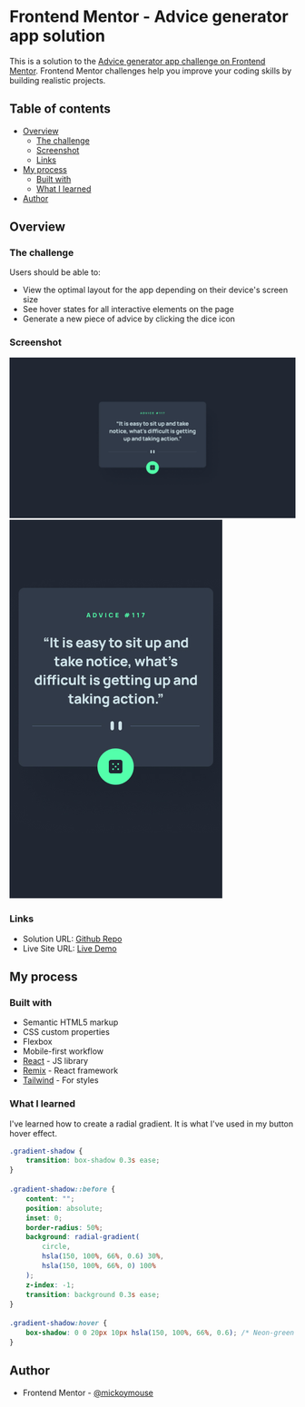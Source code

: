 # Frontend Mentor - Advice generator app solution

This is a solution to the [Advice generator app challenge on Frontend Mentor](https://www.frontendmentor.io/challenges/advice-generator-app-QdUG-13db). Frontend Mentor challenges help you improve your coding skills by building realistic projects.

## Table of contents

- [Overview](#overview)
  - [The challenge](#the-challenge)
  - [Screenshot](#screenshot)
  - [Links](#links)
- [My process](#my-process)
  - [Built with](#built-with)
  - [What I learned](#what-i-learned)
- [Author](#author)

## Overview

### The challenge

Users should be able to:

- View the optimal layout for the app depending on their device's screen size
- See hover states for all interactive elements on the page
- Generate a new piece of advice by clicking the dice icon

### Screenshot

![Desktop](./design/desktop-design.jpg)
![Mobile](./design/mobile-design.jpg)

### Links

- Solution URL: [Github Repo](https://github.com/mickoymouse/advice-generator)
- Live Site URL: [Live Demo](https://advice-generator-gilt-pi.vercel.app/)

## My process

### Built with

- Semantic HTML5 markup
- CSS custom properties
- Flexbox
- Mobile-first workflow
- [React](https://reactjs.org/) - JS library
- [Remix](https://remix.run/) - React framework
- [Tailwind](https://tailwindcss.com/) - For styles

### What I learned

I've learned how to create a radial gradient. It is what I've used in my button hover effect.

```css
.gradient-shadow {
	transition: box-shadow 0.3s ease;
}

.gradient-shadow::before {
	content: "";
	position: absolute;
	inset: 0;
	border-radius: 50%;
	background: radial-gradient(
		circle,
		hsla(150, 100%, 66%, 0.6) 30%,
		hsla(150, 100%, 66%, 0) 100%
	);
	z-index: -1;
	transition: background 0.3s ease;
}

.gradient-shadow:hover {
	box-shadow: 0 0 20px 10px hsla(150, 100%, 66%, 0.6); /* Neon-green glow */
}
```

## Author

- Frontend Mentor - [@mickoymouse](https://www.frontendmentor.io/profile/mickoymouse)
